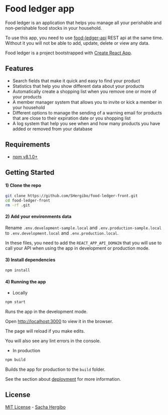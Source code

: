 # Food ledger app

Food ledger is an application that helps you manage all your perishable and non-perishable food stocks in your household.

To use this app, you need to use [food-ledger-api](https://github.com/SHergibo/food-ledger-api) REST api at the same time. Without it you will not be able to add, update, delete or view any data.

Food ledger is a project bootstrapped with [Create React App](https://github.com/facebook/create-react-app).

## Features

- Search fields that make it quick and easy to find your product
- Statistics that help you show different data about your products
- Automatically create a shopping list when you remove one or more of your products
- A member manager system that allows you to invite or kick a member in your household
- Different options to manage the sending of a warning email for products that are close to their expiration date or you shopping list
- A log system that help you see when and how many products you have added or removed from your database

## Requirements

- [npm v8.1.0+](https://www.npmjs.com/package/npm)

## Getting Started

#### 1) Clone the repo

```bash
git clone https://github.com/SHergibo/food-ledger-front.git
cd food-ledger-front
rm -rf .git
```

#### 2) Add your environments data

Rename `.env.development-sample.local` and `.env.production-sample.local` to `.env.development.local` and `.env.production.local`.

In these files, you need to add the `REACT_APP_API_DOMAIN` that you will use to call your API when using the app in development or production mode.

#### 3) Install dependencies

```bash
npm install
```

#### 4) Running the app

- Locally

```bash
npm start
```

Runs the app in the development mode.

Open [http://localhost:3000](http://localhost:3000) to view it in the browser.

The page will reload if you make edits.

You will also see any lint errors in the console.

- In production

```bash
npm build
```

Builds the app for production to the `build` folder.<br />

See the section about [deployment](https://facebook.github.io/create-react-app/docs/deployment) for more information.

## License

[MIT License](README.md) - [Sacha Hergibo](https://github.com/SHergibo)
